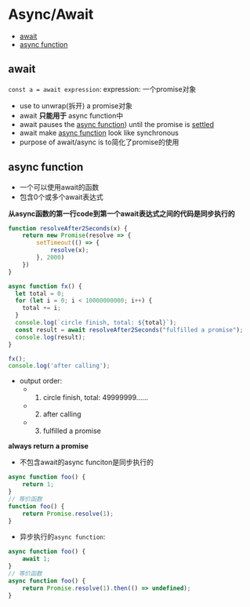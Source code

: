 # Async/Await

- [await](#await)
- [async function](#async-function)

## await

`const a = await expression`: expression: 一个promise对象

- use to unwrap(拆开) a promise对象
- await **只能用于** async function中
- await pauses the [async function](#async-function)) until the promise is [settled](javascript-promise.md#state-of-promise)
- await make [async function](#async-function) look like synchronous
- purpose of await/async is to简化了promise的使用

## async function

- 一个可以使用await的函数
- 包含0个或多个await表达式

**从async函数的第一行code到第一个await表达式之间的代码是同步执行的**

```js
function resolveAfter2Seconds(x) {
    return new Promise(resolve => {
        setTimeout(() => {
            resolve(x);
        }, 2000)
    })
}

async function fx() {
  let total = 0;
  for (let i = 0; i < 10000000000; i++) {
    total += i;
  }
  console.log(`circle finish, total: ${total}`);
  const result = await resolveAfter2Seconds("fulfilled a promise");
  console.log(result);
}

fx();
console.log('after calling');
```

- output order:
  - 1. circle finish, total: 49999999......
  - 2. after calling
  - 3. fulfilled a promise

**always return a promise**

- 不包含await的async funciton是同步执行的

```js
async function foo() {
    return 1;
}
// 等价函数
function foo() {
    return Promise.resolve(1);
}
```

- 异步执行的`async function`:

```js
async function foo() {
    await 1;
}
// 等价函数
async function foo() {
    return Promise.resolve(1).then(() => undefined);
}
```

